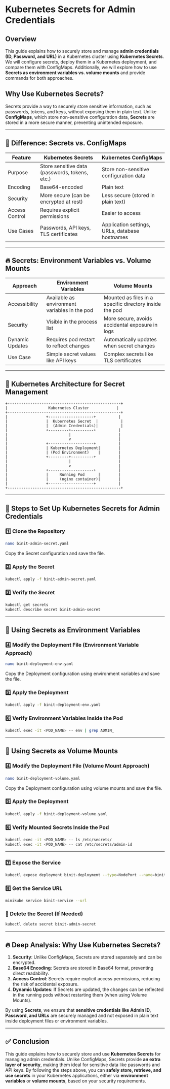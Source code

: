 # Kubernetes Secrets for Admin Credentials

## Overview
This guide explains how to securely store and manage **admin credentials (ID, Password, and URL)** in a Kubernetes cluster using **Kubernetes Secrets**. We will configure secrets, deploy them in a Kubernetes deployment, and compare them with ConfigMaps. Additionally, we will explore how to use **Secrets as environment variables vs. volume mounts** and provide commands for both approaches.

## Why Use Kubernetes Secrets?
Secrets provide a way to securely store sensitive information, such as passwords, tokens, and keys, without exposing them in plain text. Unlike **ConfigMaps**, which store non-sensitive configuration data, **Secrets** are stored in a more secure manner, preventing unintended exposure.

---

## 📌 Difference: Secrets vs. ConfigMaps

| Feature          | Kubernetes Secrets | Kubernetes ConfigMaps |
|-----------------|-------------------|-----------------------|
| Purpose         | Store sensitive data (passwords, tokens, etc.) | Store non-sensitive configuration data |
| Encoding        | Base64-encoded    | Plain text           |
| Security        | More secure (can be encrypted at rest) | Less secure (stored in plain text) |
| Access Control  | Requires explicit permissions | Easier to access |
| Use Cases       | Passwords, API keys, TLS certificates | Application settings, URLs, database hostnames |

---

## 🔥 Secrets: Environment Variables vs. Volume Mounts

| Approach         | Environment Variables | Volume Mounts |
|-----------------|----------------------|--------------|
| Accessibility   | Available as environment variables in the pod | Mounted as files in a specific directory inside the pod |
| Security       | Visible in the process list | More secure, avoids accidental exposure in logs |
| Dynamic Updates | Requires pod restart to reflect changes | Automatically updates when secret changes |
| Use Case       | Simple secret values like API keys | Complex secrets like TLS certificates |

---

## 🔧 Kubernetes Architecture for Secret Management

```plaintext
+--------------------------------------------------+
|                  Kubernetes Cluster            |
+--------------------------------------------------+
|                 +--------------------+          |
|                 |  Kubernetes Secret  |          |
|                 |  (Admin Credentials)|          |
|                 +---------+----------+          |
|                           |                     |
|                           v                     |
|                 +--------------------+          |
|                 | Kubernetes Deployment|        |
|                 | (Pod Environment)    |        |
|                 +---------+----------+          |
|                           |                     |
|                           v                     |
|                 +--------------------+          |
|                 |     Running Pod      |        |
|                 |     (nginx container)|        |
|                 +--------------------+          |
+--------------------------------------------------+
```

---

## 📝 Steps to Set Up Kubernetes Secrets for Admin Credentials

### 1️⃣ Clone the Repository
```sh
nano binit-admin-secret.yaml
```
Copy the Secret configuration and save the file.

### 2️⃣ Apply the Secret
```sh
kubectl apply -f binit-admin-secret.yaml
```

### 3️⃣ Verify the Secret
```sh
kubectl get secrets
kubectl describe secret binit-admin-secret
```

---

## 🔹 Using Secrets as Environment Variables

### 4️⃣ Modify the Deployment File (Environment Variable Approach)
```sh
nano binit-deployment-env.yaml
```
Copy the Deployment configuration using environment variables and save the file.

### 5️⃣ Apply the Deployment
```sh
kubectl apply -f binit-deployment-env.yaml
```

### 6️⃣ Verify Environment Variables Inside the Pod
```sh
kubectl exec -it <POD_NAME> -- env | grep ADMIN_
```

---

## 🔹 Using Secrets as Volume Mounts

### 4️⃣ Modify the Deployment File (Volume Mount Approach)
```sh
nano binit-deployment-volume.yaml
```
Copy the Deployment configuration using volume mounts and save the file.

### 5️⃣ Apply the Deployment
```sh
kubectl apply -f binit-deployment-volume.yaml
```

### 6️⃣ Verify Mounted Secrets Inside the Pod
```sh
kubectl exec -it <POD_NAME> -- ls /etc/secrets/
kubectl exec -it <POD_NAME> -- cat /etc/secrets/admin-id
```

---

### 7️⃣ Expose the Service
```sh
kubectl expose deployment binit-deployment --type=NodePort --name=binit-service
```

### 8️⃣ Get the Service URL
```sh
minikube service binit-service --url
```

### 🔄 Delete the Secret (If Needed)
```sh
kubectl delete secret binit-admin-secret
```

---

## 🔥 Deep Analysis: Why Use Kubernetes Secrets?
1. **Security**: Unlike ConfigMaps, Secrets are stored separately and can be encrypted.
2. **Base64 Encoding**: Secrets are stored in Base64 format, preventing direct readability.
3. **Access Control**: Secrets require explicit access permissions, reducing the risk of accidental exposure.
4. **Dynamic Updates**: If Secrets are updated, the changes can be reflected in the running pods without restarting them (when using Volume Mounts).

By using **Secrets**, we ensure that **sensitive credentials like Admin ID, Password, and URLs** are securely managed and not exposed in plain text inside deployment files or environment variables.

---

## ✅ Conclusion
This guide explains how to securely store and use **Kubernetes Secrets** for managing admin credentials. Unlike ConfigMaps, Secrets provide **an extra layer of security**, making them ideal for sensitive data like passwords and API keys. By following the steps above, you can **safely store, retrieve, and use secrets** in your Kubernetes applications, either via **environment variables** or **volume mounts**, based on your security requirements.

